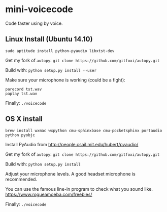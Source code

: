mini-voicecode
==============

Code faster using by voice.

Linux Install (Ubuntu 14.10)
----------------------------

```
sudo aptitude install python-pyaudio libxtst-dev
```

Get my fork of `autopy`: `git clone https://github.com/gitfoxi/autopy.git`

Build with: `python setup.py install --user`

Make sure your microphone is working (could be a fight):

```
parecord tst.wav
paplay tst.wav
```

Finally: `./voicecode`

OS X install
------------

```
brew install wxmac wxpython cmu-sphinxbase cmu-pocketsphinx portaudio python pyobjc
```

Install PyAudio from http://people.csail.mit.edu/hubert/pyaudio/

Get my fork of `autopy`: `git clone https://github.com/gitfoxi/autopy.git`

Build with: `python setup.py install`

Adjust your microphone levels. A good headset microphone is
recommended.

You can use the famous line-in program to check what you sound like. https://www.rogueamoeba.com/freebies/

Finally: `./voicecode`
